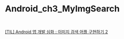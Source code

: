 # Android_ch3_MyImgSearch
<br>

[[TIL] Android 앱 개발 심화 : 이미지 검색 어플 구현하기 2](https://velog.io/@wiz_hey/TIL-Android-%EC%95%B1-%EA%B0%9C%EB%B0%9C-%EC%8B%AC%ED%99%94-%EC%9D%B4%EB%AF%B8%EC%A7%80-%EA%B2%80%EC%83%89-%EC%96%B4%ED%94%8C-%EA%B5%AC%ED%98%84%ED%95%98%EA%B8%B0-2)

